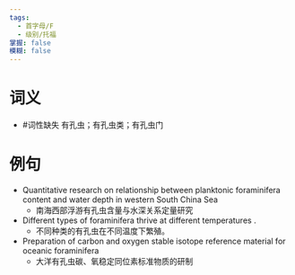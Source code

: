```yaml
---
tags:
  - 首字母/F
  - 级别/托福
掌握: false
模糊: false
---
```

# 词义
- #词性缺失 有孔虫；有孔虫类；有孔虫门
# 例句
- Quantitative research on relationship between planktonic foraminifera content and water depth in western South China Sea
	- 南海西部浮游有孔虫含量与水深关系定量研究
- Different types of foraminifera thrive at different temperatures .
	- 不同种类的有孔虫在不同温度下繁殖。
- Preparation of carbon and oxygen stable isotope reference material for oceanic foraminifera
	- 大洋有孔虫碳、氧稳定同位素标准物质的研制
